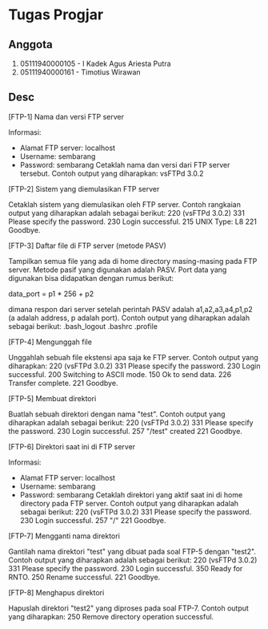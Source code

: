 # Tugas Progjar

## Anggota
1. 05111940000105 - I Kadek Agus Ariesta Putra
2. 05111940000161 - Timotius Wirawan

## Desc
[FTP-1] Nama dan versi FTP server

Informasi:
- Alamat FTP server: localhost
- Username: sembarang
- Password: sembarang
Cetaklah nama dan versi dari FTP server tersebut.
Contoh output yang diharapkan:
vsFTPd 3.0.2

[FTP-2] Sistem yang diemulasikan FTP server

Cetaklah sistem yang diemulasikan oleh FTP server. Contoh rangkaian output yang diharapkan adalah sebagai berikut:
220 (vsFTPd 3.0.2)
331 Please specify the password.
230 Login successful.
215 UNIX Type: L8
221 Goodbye.

[FTP-3] Daftar file di FTP server (metode PASV)

Tampilkan semua file yang ada di home directory masing-masing pada FTP server. 
Metode pasif yang digunakan adalah PASV. Port data yang digunakan bisa didapatkan dengan rumus berikut:

data_port = p1 * 256 + p2 

dimana respon dari server setelah perintah PASV adalah a1,a2,a3,a4,p1,p2 (a adalah address, p adalah port).
Contoh output yang diharapkan adalah sebagai berikut:
.bash_logout
.bashrc
.profile

[FTP-4] Mengunggah file

Unggahlah sebuah file ekstensi apa saja ke FTP server.
Contoh output yang diharapkan:
220 (vsFTPd 3.0.2)
331 Please specify the password.
230 Login successful.
200 Switching to ASCII mode.
150 Ok to send data.
226 Transfer complete.
221 Goodbye.

[FTP-5] Membuat direktori

Buatlah sebuah direktori dengan nama "test". 
Contoh output yang diharapkan adalah sebagai berikut:
220 (vsFTPd 3.0.2)
331 Please specify the password.
230 Login successful.
257 "/test" created
221 Goodbye.

[FTP-6] Direktori saat ini di FTP server

Informasi:
- Alamat FTP server: localhost
- Username: sembarang
- Password: sembarang
Cetaklah direktori yang aktif saat ini di home directory pada FTP server.
Contoh output yang diharapkan adalah sebagai berikut:
220 (vsFTPd 3.0.2)
331 Please specify the password.
230 Login successful.
257 "/"
221 Goodbye.

[FTP-7] Mengganti nama direktori

Gantilah nama direktori "test" yang dibuat pada soal FTP-5 dengan "test2".
Contoh output yang diharapkan adalah sebagai berikut:
220 (vsFTPd 3.0.2)
331 Please specify the password.
230 Login successful.
350 Ready for RNTO.
250 Rename successful.
221 Goodbye.

[FTP-8] Menghapus direktori

Hapuslah direktori "test2" yang diproses pada soal FTP-7.
Contoh output yang diharapkan:
250 Remove directory operation successful.
